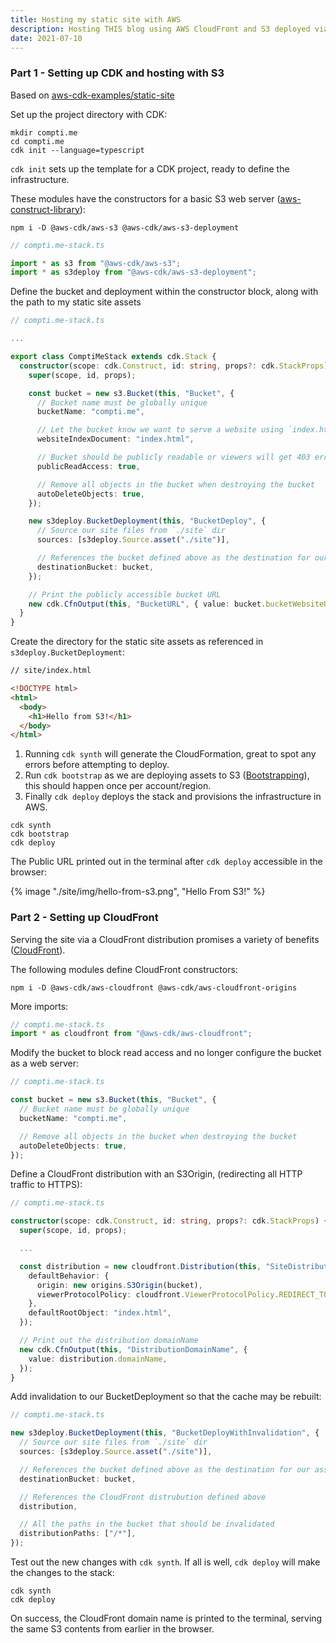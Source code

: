 ```yaml
---
title: Hosting my static site with AWS
description: Hosting THIS blog using AWS CloudFront and S3 deployed via AWS CDK
date: 2021-07-10
---
```


### Part 1 - Setting up CDK and hosting with S3

Based on [aws-cdk-examples/static-site](https://github.com/aws-samples/aws-cdk-examples/blob/master/typescript/static-site/static-site.ts)

Set up the project directory with CDK:

```shell
mkdir compti.me
cd compti.me
cdk init --language=typescript
```

`cdk init` sets up the template for a CDK project, ready to define the infrastructure.

These modules have the constructors for a basic S3 web server ([aws-construct-library](https://docs.aws.amazon.com/cdk/api/latest/docs/aws-construct-library.html)):

```shell
npm i -D @aws-cdk/aws-s3 @aws-cdk/aws-s3-deployment
```

```ts
// compti.me-stack.ts

import * as s3 from "@aws-cdk/aws-s3";
import * as s3deploy from "@aws-cdk/aws-s3-deployment";
```

Define the bucket and deployment within the constructor block, along with the path
to my static site assets

```ts
// compti.me-stack.ts

...

export class ComptiMeStack extends cdk.Stack {
  constructor(scope: cdk.Construct, id: string, props?: cdk.StackProps) {
    super(scope, id, props);

    const bucket = new s3.Bucket(this, "Bucket", {
      // Bucket name must be globally unique
      bucketName: "compti.me",

      // Let the bucket know we want to serve a website using `index.html`
      websiteIndexDocument: "index.html",

      // Bucket should be publicly readable or viewers will get 403 error code
      publicReadAccess: true,

      // Remove all objects in the bucket when destroying the bucket
      autoDeleteObjects: true,
    });

    new s3deploy.BucketDeployment(this, "BucketDeploy", {
      // Source our site files from `./site` dir
      sources: [s3deploy.Source.asset("./site")],

      // References the bucket defined above as the destination for our assets
      destinationBucket: bucket,
    });

    // Print the publicly accessible bucket URL
    new cdk.CfnOutput(this, "BucketURL", { value: bucket.bucketWebsiteUrl });
  }
}
```

Create the directory for the static site assets as referenced in `s3deploy.BucketDeployment`:

```html
// site/index.html

<!DOCTYPE html>
<html>
  <body>
    <h1>Hello from S3!</h1>
  </body>
</html>
```

1. Running `cdk synth` will generate the CloudFormation, great to spot any errors
   before attempting to deploy.
2. Run `cdk bootstrap` as we are deploying assets to S3 ([Bootstrapping](https://docs.aws.amazon.com/cdk/latest/guide/bootstrapping.html)),
   this should happen once per account/region.
3. Finally `cdk deploy` deploys the stack and provisions the infrastructure in AWS.

```shell
cdk synth
cdk bootstrap
cdk deploy
```

The Public URL printed out in the terminal after `cdk deploy` accessible in the browser:

{% image "./site/img/hello-from-s3.png", "Hello From S3!" %}

### Part 2 - Setting up CloudFront

Serving the site via a CloudFront distribution promises a variety of benefits ([CloudFront](https://aws.amazon.com/cloudfront/)).

The following modules define CloudFront constructors:

```shell
npm i -D @aws-cdk/aws-cloudfront @aws-cdk/aws-cloudfront-origins
```

More imports:

```ts
// compti.me-stack.ts
import * as cloudfront from "@aws-cdk/aws-cloudfront";
```

Modify the bucket to block read access and no longer configure the bucket as a
web server:

```ts
// compti.me-stack.ts

const bucket = new s3.Bucket(this, "Bucket", {
  // Bucket name must be globally unique
  bucketName: "compti.me",

  // Remove all objects in the bucket when destroying the bucket
  autoDeleteObjects: true,
});
```

Define a CloudFront distribution with an S3Origin, (redirecting all HTTP traffic
to HTTPS):

```ts
// compti.me-stack.ts

constructor(scope: cdk.Construct, id: string, props?: cdk.StackProps) {
  super(scope, id, props);

  ...

  const distribution = new cloudfront.Distribution(this, "SiteDistribution", {
    defaultBehavior: {
      origin: new origins.S3Origin(bucket),
      viewerProtocolPolicy: cloudfront.ViewerProtocolPolicy.REDIRECT_TO_HTTPS,
    },
    defaultRootObject: "index.html",
  });

  // Print out the distribution domainName
  new cdk.CfnOutput(this, "DistributionDomainName", {
    value: distribution.domainName,
  });
}
```

Add invalidation to our BucketDeployment so that the cache may be rebuilt:

```ts
// compti.me-stack.ts

new s3deploy.BucketDeployment(this, "BucketDeployWithInvalidation", {
  // Source our site files from `./site` dir
  sources: [s3deploy.Source.asset("./site")],

  // References the bucket defined above as the destination for our assets
  destinationBucket: bucket,

  // References the CloudFront distrubution defined above
  distribution,

  // All the paths in the bucket that should be invalidated
  distributionPaths: ["/*"],
});
```

Test out the new changes with `cdk synth`. If all is well, `cdk deploy` will make
the changes to the stack:

```shell
cdk synth
cdk deploy
```

On success, the CloudFront domain name is printed to the terminal, serving
the same S3 contents from earlier in the browser.
